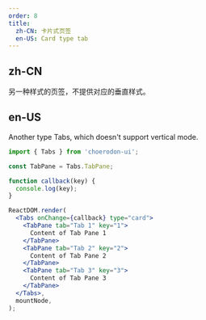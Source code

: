 ```yaml
---
order: 8
title:
  zh-CN: 卡片式页签
  en-US: Card type tab
---
```


## zh-CN

另一种样式的页签，不提供对应的垂直样式。

## en-US

Another type Tabs, which doesn't support vertical mode.

```jsx
import { Tabs } from 'choerodon-ui';

const TabPane = Tabs.TabPane;

function callback(key) {
  console.log(key);
}

ReactDOM.render(
  <Tabs onChange={callback} type="card">
    <TabPane tab="Tab 1" key="1">
      Content of Tab Pane 1
    </TabPane>
    <TabPane tab="Tab 2" key="2">
      Content of Tab Pane 2
    </TabPane>
    <TabPane tab="Tab 3" key="3">
      Content of Tab Pane 3
    </TabPane>
  </Tabs>,
  mountNode,
);
```
